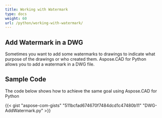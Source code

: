 ```yaml
---
title: Working with Watermark
type: docs
weight: 60
url: /python/working-with-watermark/
---
```


## **Add Watermark in a DWG**

Sometimes you want to add some watermarks to drawings to indicate what purpose of the drawings or who created them. Aspose.CAD for Python allows you to add a watermark in a DWG file.

## Sample Code

The code below shows how to achieve the same goal using Aspose.CAD for Python

{{< gist "aspose-com-gists" "511bcfad674670f7484dcd1c47480b11" "DWG-AddWatermark.py" >}}